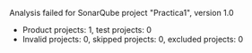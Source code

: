 Analysis failed for SonarQube project "Practica1", version 1.0
- Product projects: 1, test projects: 0
- Invalid projects: 0, skipped projects: 0, excluded projects: 0
